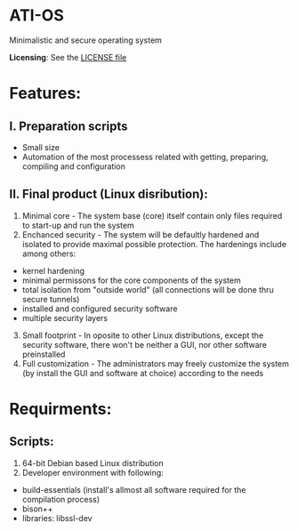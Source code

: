 # ATI-OS

Minimalistic and secure operating system

**Licensing**: See the [LICENSE file](LICENSE)

# Features:

## I. Preparation scripts

- Small size
- Automation of the most processess related with getting, preparing, compiling and configuration

## II. Final product (Linux disribution):

1. Minimal core - The system base (core) itself contain only files required to start-up and run the system
2. Enchanced security - The system will be defaultly hardened and isolated to provide maximal possible protection. The hardenings include among others:

- kernel hardening
- minimal permissons for the core components of the system
- total isolation from "outside world" (all connections will be done thru secure tunnels)
- installed and configured security software
- multiple security layers

3. Small footprint - In oposite to other Linux distributions, except the security software, there won't be neither a GUI, nor other software preinstalled
4. Full customization - The administrators may freely customize the system (by install the GUI and software at choice) according to the needs

# Requirments:

## Scripts:

1. 64-bit Debian based Linux distribution
2. Developer environment with following:

- build-essentials (install's allmost all software required for the compilation process)
- bison++
- libraries: libssl-dev
